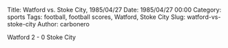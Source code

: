 Title: Watford vs. Stoke City, 1985/04/27
Date: 1985/04/27 00:00
Category: sports
Tags: football, football scores, Watford, Stoke City
Slug: watford-vs-stoke-city
Author: carbonero


Watford 2 - 0 Stoke City
